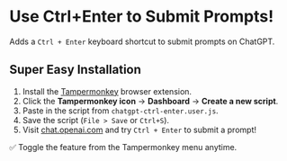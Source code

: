 # Use Ctrl+Enter to Submit Prompts!

Adds a `Ctrl + Enter` keyboard shortcut to submit prompts on ChatGPT.

## Super Easy Installation

1. Install the [Tampermonkey](https://www.tampermonkey.net/) browser extension.
2. Click the **Tampermonkey icon** → **Dashboard** → **Create a new script**.
3. Paste in the script from `chatgpt-ctrl-enter.user.js`.
4. Save the script (`File > Save` or `Ctrl+S`).
5. Visit [chat.openai.com](https://chat.openai.com) and try `Ctrl + Enter` to submit a prompt!

✅ Toggle the feature from the Tampermonkey menu anytime.
